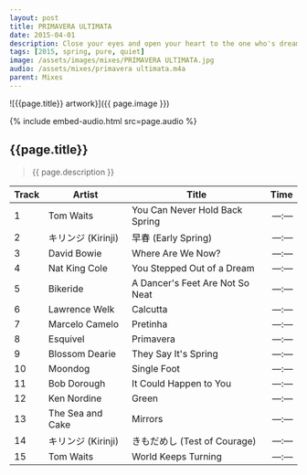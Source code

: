 ```yaml
---
layout: post
title: PRIMAVERA ULTIMATA
date: 2015-04-01
description: Close your eyes and open your heart to the one who's dreaming of you
tags: [2015, spring, pure, quiet]
image: /assets/images/mixes/PRIMAVERA ULTIMATA.jpg
audio: /assets/mixes/primavera ultimata.m4a
parent: Mixes
---
```


![{{page.title}} artwork}]({{ page.image }})

{% include embed-audio.html src=page.audio %}

## {{page.title}}
>{{ page.description }}

| Track | Artist                   | Title                                       |   Time |
|-------|--------------------------|---------------------------------------------|-------:|
| 1     | Tom Waits                | You Can Never Hold Back Spring              |  —:—   |
| 2     | キリンジ (Kirinji)        | 早春 (Early Spring)                         |  —:—   |
| 3     | David Bowie              | Where Are We Now?                           |  —:—   |
| 4     | Nat King Cole            | You Stepped Out of a Dream                  |  —:—   |
| 5     | Bikeride                 | A Dancer's Feet Are Not So Neat             |  —:—   |
| 6     | Lawrence Welk            | Calcutta                                    |  —:—   |
| 7     | Marcelo Camelo           | Pretinha                                    |  —:—   |
| 8     | Esquivel                 | Primavera                                   |  —:—   |
| 9     | Blossom Dearie           | They Say It's Spring                        |  —:—   |
| 10    | Moondog                  | Single Foot                                 |  —:—   |
| 11    | Bob Dorough              | It Could Happen to You                      |  —:—   |
| 12    | Ken Nordine              | Green                                       |  —:—   |
| 13    | The Sea and Cake         | Mirrors                                     |  —:—   |
| 14    | キリンジ (Kirinji)        | きもだめし (Test of Courage)                 |  —:—   |
| 15    | Tom Waits                | World Keeps Turning                         |  —:—   |

